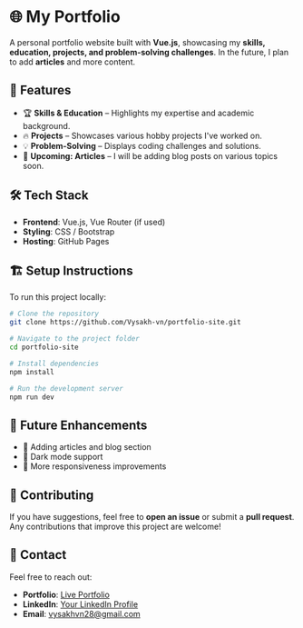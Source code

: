 # 🌐 My Portfolio  

A personal portfolio website built with **Vue.js**, showcasing my **skills, education, projects, and problem-solving challenges**. In the future, I plan to add **articles** and more content.  

## 🚀 Features  
- 🏆 **Skills & Education** – Highlights my expertise and academic background.  
- 🔥 **Projects** – Showcases various hobby projects I've worked on.  
- 💡 **Problem-Solving** – Displays coding challenges and solutions.  
- 📝 **Upcoming: Articles** – I will be adding blog posts on various topics soon.  

## 🛠️ Tech Stack  
- **Frontend**: Vue.js, Vue Router (if used)  
- **Styling**: CSS / Bootstrap
- **Hosting**: GitHub Pages  

## 🏗️ Setup Instructions  
To run this project locally:  

```bash
# Clone the repository
git clone https://github.com/Vysakh-vn/portfolio-site.git

# Navigate to the project folder
cd portfolio-site

# Install dependencies
npm install

# Run the development server
npm run dev
```

## 🔮 Future Enhancements  
- 📝 Adding articles and blog section  
- 🌙 Dark mode support  
- 📱 More responsiveness improvements  

## 🎯 Contributing  
If you have suggestions, feel free to **open an issue** or submit a **pull request**.  
Any contributions that improve this project are welcome!  

## 📧 Contact  
Feel free to reach out:  
- **Portfolio**: [Live Portfolio](https://vysakh-vn.github.io/portfolio-site/)  
- **LinkedIn**: [Your LinkedIn Profile](https:linkedin.com/in/vysakh-vn)  
- **Email**: vysakhvn28@gmail.com


